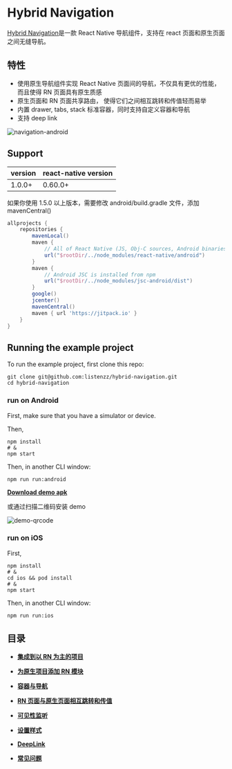 # Hybrid Navigation

[Hybrid Navigation](https://github.com/listenzz/hybrid-navigation)是一款 React Native 导航组件，支持在 react 页面和原生页面之间无缝导航。

## 特性

- 使用原生导航组件实现 React Native 页面间的导航，不仅具有更优的性能，而且使得 RN 页面具有原生质感
- 原生页面和 RN 页面共享路由， 使得它们之间相互跳转和传值轻而易举
- 内置 drawer, tabs, stack 标准容器，同时支持自定义容器和导航
- 支持 deep link

![navigation-android](../screenshot/android.png)

## Support

| version | react-native version |
| ------- | -------------------- |
| 1.0.0+  | 0.60.0+              |

如果你使用 1.5.0 以上版本，需要修改 android/build.gradle 文件，添加 mavenCentral()

```groovy
allprojects {
    repositories {
        mavenLocal()
        maven {
            // All of React Native (JS, Obj-C sources, Android binaries) is installed from npm
            url("$rootDir/../node_modules/react-native/android")
        }
        maven {
            // Android JSC is installed from npm
            url("$rootDir/../node_modules/jsc-android/dist")
        }
        google()
        jcenter()
        mavenCentral()
        maven { url 'https://jitpack.io' }
    }
}
```

## Running the example project

To run the example project, first clone this repo:

```shell
git clone git@github.com:listenzz/hybrid-navigation.git
cd hybrid-navigation
```

### run on Android

First, make sure that you have a simulator or device.

Then,

```shell
npm install
# &
npm start
```

Then, in another CLI window:

```shell
npm run run:android
```

[**Download demo apk**](https://raw.githubusercontent.com/listenzz/hybrid-navigation/master/screenshot/app-release.apk)

或通过扫描二维码安装 demo

![demo-qrcode](../screenshot/demo-qrcode.png)

### run on iOS

First,

```shell
npm install
# &
cd ios && pod install
# &
npm start
```

Then, in another CLI window:

```shell
npm run run:ios
```

## 目录

- [**集成到以 RN 为主的项目**](./integration-react.md)

- [**为原生项目添加 RN 模块**](./integration-native.md)

- [**容器与导航**](./navigation.md)

- [**RN 页面与原生页面相互跳转和传值**](./pass-and-return-value.md)

- [**可见性监听**](./lifecycle.md)

- [**设置样式**](./style.md)

- [**DeepLink**](./deeplink.md)

- [**常见问题**](./qa.md)

